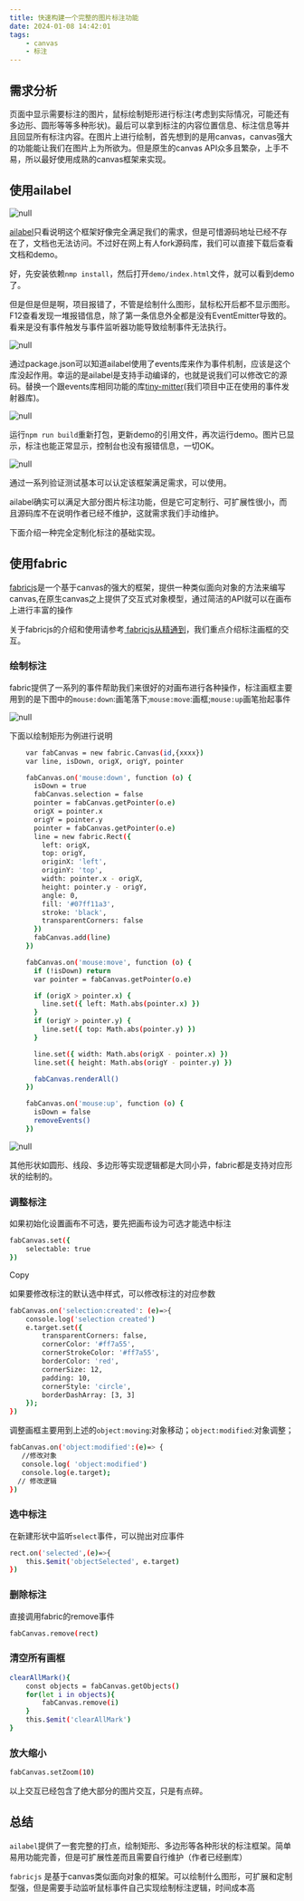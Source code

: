 ```yaml
---
title: 快速构建一个完整的图片标注功能
date: 2024-01-08 14:42:01
tags:
    - canvas
    - 标注
---
```



## 需求分析

页面中显示需要标注的图片，鼠标绘制矩形进行标注(考虑到实际情况，可能还有多边形、圆形等等多种形状)。最后可以拿到标注的内容位置信息、标注信息等并且回显所有标注内容。在图片上进行绘制，首先想到的是用canvas，canvas强大的功能能让我们在图片上为所欲为。但是原生的canvas API众多且繁杂，上手不易，所以最好使用成熟的canvas框架来实现。

## 使用ailabel

![null](https://s2.loli.net/2024/01/08/xnuH7rYwkTWBm1X.png)

[ailabel](https://www.npmjs.com/package/ailabel?activeTab=readme)只看说明这个框架好像完全满足我们的需求，但是可惜源码地址已经不存在了，文档也无法访问。不过好在网上有人fork源码库，我们可以直接下载后查看文档和demo。

好，先安装依赖`nmp install`，然后打开`demo/index.html`文件，就可以看到demo了。

但是但是但是啊，项目报错了，不管是绘制什么图形，鼠标松开后都不显示图形。F12查看发现一堆报错信息，除了第一条信息外全都是没有EventEmitter导致的。看来是没有事件触发与事件监听器功能导致绘制事件无法执行。

![null](https://s2.loli.net/2024/01/08/8cTdNhFZAQgRMJp.png)

通过package.json可以知道ailabel使用了events库来作为事件机制，应该是这个库没起作用。幸运的是ailabel是支持手动编译的，也就是说我们可以修改它的源码。替换一个跟events库相同功能的库[tiny-mitter](https://www.npmjs.com/package/tiny-emitter)(我们项目中正在使用的事件发射器库)。

![null](https://s2.loli.net/2024/01/08/rS5AXoaDEdgNtOM.png)

运行`npm run build`重新打包，更新demo的引用文件，再次运行demo。图片已显示，标注也能正常显示，控制台也没有报错信息，一切OK。

![null](https://s2.loli.net/2024/01/08/GrdWYi3wuqcpZbX.png)

通过一系列验证测试基本可以认定该框架满足需求，可以使用。

ailabel确实可以满足大部分图片标注功能，但是它可定制行、可扩展性很小，而且源码库不在说明作者已经不维护，这就需求我们手动维护。

下面介绍一种完全定制化标注的基础实现。

## 使用fabric

[fabricjs](http://fabricjs.com/)是一个基于canvas的强大的框架，提供一种类似面向对象的方法来编写canvas,在原生canvas之上提供了交互式对象模型，通过简洁的API就可以在画布上进行丰富的操作

关于fabricjs的介绍和使用请参考[ fabricjs从精通到](https://juejin.cn/post/7026941253845516324)，我们重点介绍标注画框的交互。

### 绘制标注

fabric提供了一系列的事件帮助我们来很好的对画布进行各种操作，标注画框主要用到的是下图中的`mouse:down`:画笔落下;`mouse:move`:画框;`mouse:up`画笔抬起事件

![null](https://s2.loli.net/2024/01/08/zu9iYLjKpnFwQ5h.png)

下面以绘制矩形为例进行说明

```bash
    var fabCanvas = new fabric.Canvas(id,{xxxx})
    var line, isDown, origX, origY, pointer

    fabCanvas.on('mouse:down', function (o) {
      isDown = true
      fabCanvas.selection = false
      pointer = fabCanvas.getPointer(o.e)
      origX = pointer.x
      origY = pointer.y
      pointer = fabCanvas.getPointer(o.e)
      line = new fabric.Rect({
        left: origX,
        top: origY,
        originX: 'left',
        originY: 'top',
        width: pointer.x - origX,
        height: pointer.y - origY,
        angle: 0,
        fill: '#07ff11a3',
        stroke: 'black',
        transparentCorners: false
      })
      fabCanvas.add(line)
    })

    fabCanvas.on('mouse:move', function (o) {
      if (!isDown) return
      var pointer = fabCanvas.getPointer(o.e)

      if (origX > pointer.x) {
        line.set({ left: Math.abs(pointer.x) })
      }
      if (origY > pointer.y) {
        line.set({ top: Math.abs(pointer.y) })
      }

      line.set({ width: Math.abs(origX - pointer.x) })
      line.set({ height: Math.abs(origY - pointer.y) })

      fabCanvas.renderAll()
    })

    fabCanvas.on('mouse:up', function (o) {
      isDown = false
      removeEvents()
    })
```

![null](https://s2.loli.net/2024/01/08/MLJksG7IeQHgCDK.png)

其他形状如圆形、线段、多边形等实现逻辑都是大同小异，fabric都是支持对应形状的绘制的。

### 调整标注

如果初始化设置画布不可选，要先把画布设为可选才能选中标注

```bash
fabCanvas.set({
    selectable: true
})
```

Copy

如果要修改标注的默认选中样式，可以修改标注的对应参数

```bash
fabCanvas.on('selection:created': (e)=>{
    console.log('selection created')
    e.target.set({
        transparentCorners: false,
        cornerColor: '#ff7a55',
        cornerStrokeColor: '#ff7a55',
        borderColor: 'red',
        cornerSize: 12,
        padding: 10,
        cornerStyle: 'circle',
        borderDashArray: [3, 3]
    });
})
```

调整画框主要用到上述的`object:moving`:对象移动；`object:modified`:对象调整；

```bash
fabCanvas.on('object:modified':(e)=> {
   //修改对象
   console.log( 'object:modified')
   console.log(e.target);
  // 修改逻辑
})
```

### 选中标注

在新建形状中监听`select`事件，可以抛出对应事件

```bash
rect.on('selected',(e)=>{
    this.$emit('objectSelected', e.target)
})
```

### 删除标注

直接调用fabric的remove事件

```bash
fabCanvas.remove(rect)
```

### 清空所有画框

```bash
clearAllMark(){
    const objects = fabCanvas.getObjects()
    for(let i in objects){
        fabCanvas.remove(i)
    }
    this.$emit('clearAllMark')
}
```

### 放大缩小

```bash
fabCanvas.setZoom(10)
```

以上交互已经包含了绝大部分的图片交互，只是有点碎。

## 总结

`ailabel`提供了一套完整的打点，绘制矩形、多边形等各种形状的标注框架。简单易用功能完善，但是可扩展性差而且需要自行维护（作者已经删库）

`fabricjs` 是基于canvas类似面向对象的框架。可以绘制什么图形，可扩展和定制型强，但是需要手动监听鼠标事件自己实现绘制标注逻辑，时间成本高
